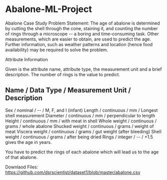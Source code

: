 # Abalone-ML-Project
Abalone Case Study
Problem Statement:
The age of abalone is determined by cutting the shell through the cone, staining it, and counting the number of rings through a microscope -- a boring and time-consuming task. Other measurements, which are easier to obtain, are used to predict the age. Further information, such as weather patterns and location (hence food availability) may be required to solve the problem.

Attribute Information

Given is the attribute name, attribute type, the measurement unit and a brief description. The number of rings is the value to predict. 

Name / Data Type / Measurement Unit / Description
-----------------------------
Sex / nominal / -- / M, F, and I (infant)
Length / continuous / mm / Longest shell measurement
Diameter / continuous / mm / perpendicular to length
Height / continuous / mm / with meat in shell
Whole weight / continuous / grams / whole abalone
Shucked weight / continuous / grams / weight of meat
Viscera weight / continuous / grams / gut weight (after bleeding)
Shell weight / continuous / grams / after being dried
Rings / integer / -- / +1.5 gives the age in years. 

You have to predict the rings of each abalone which will lead us to the age of that abalone. 

Downlaod Files:
https://github.com/dsrscientist/dataset1/blob/master/abalone.csv
